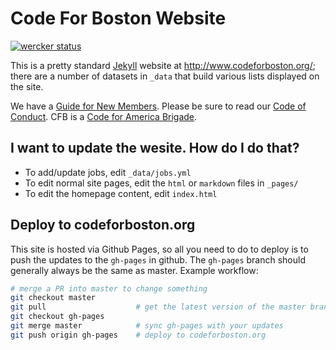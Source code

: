 # Code For Boston Website

[![wercker status](https://app.wercker.com/status/fc5d754b6c76bd607c1304d460bd7a9a/s "wercker status")](https://app.wercker.com/project/bykey/fc5d754b6c76bd607c1304d460bd7a9a)

This is a pretty standard [Jekyll](https://jekyllrb.com/) website at http://www.codeforboston.org/; there are a number of datasets in `_data` that build various lists displayed on the site.

We have a [Guide for New Members](http://www.codeforboston.org/new-members/).  Please be sure to read our [Code of Conduct](http://www.codeforboston.org/code-of-conduct/).  CFB is a [Code for America Brigade](http://www.codeforamerica.org/brigade/about).

## I want to update the wesite. How do I do that?
- To add/update jobs, edit `_data/jobs.yml`
- To edit normal site pages, edit the `html` or `markdown` files in `_pages/`
- To edit the homepage content, edit `index.html`

## Deploy to codeforboston.org
This site is hosted via Github Pages, so all you need to do to deploy is to push the updates to the `gh-pages` in github. The `gh-pages` branch should generally always be the same as master.
Example workflow:
```bash
# merge a PR into master to change something
git checkout master
git pull                    # get the latest version of the master branch
git checkout gh-pages
git merge master            # sync gh-pages with your updates
git push origin gh-pages    # deploy to codeforboston.org
```

